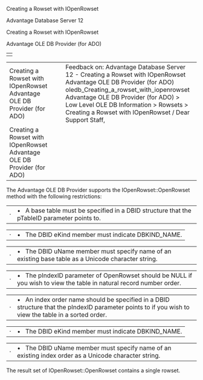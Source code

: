Creating a Rowset with IOpenRowset




Advantage Database Server 12  

Creating a Rowset with IOpenRowset

Advantage OLE DB Provider (for ADO)

|  |
| --- |
|  |

|  |  |  |  |  |
| --- | --- | --- | --- | --- |
| Creating a Rowset with IOpenRowset  Advantage OLE DB Provider (for ADO) |  |  | Feedback on: Advantage Database Server 12 - Creating a Rowset with IOpenRowset Advantage OLE DB Provider (for ADO) oledb\_Creating\_a\_rowset\_with\_iopenrowset Advantage OLE DB Provider (for ADO) > Low Level OLE DB Information > Rowsets > Creating a Rowset with IOpenRowset / Dear Support Staff, |  |
| Creating a Rowset with IOpenRowset  Advantage OLE DB Provider (for ADO) |  |  |  |  |

The Advantage OLE DB Provider supports the IOpenRowset::OpenRowset method with the following restrictions:

|  |  |
| --- | --- |
| · | •   A base table must be specified in a DBID structure that the pTableID parameter points to. |

|  |  |
| --- | --- |
| · | •   The DBID eKind member must indicate DBKIND\_NAME. |

|  |  |
| --- | --- |
| · | •   The DBID uName member must specify name of an existing base table as a Unicode character string. |

|  |  |
| --- | --- |
| · | •   The pIndexID parameter of OpenRowset should be NULL if you wish to view the table in natural record number order. |

|  |  |
| --- | --- |
| · | •   An index order name should be specified in a DBID structure that the pIndexID parameter points to if you wish to view the table in a sorted order. |

|  |  |
| --- | --- |
| · | •   The DBID eKind member must indicate DBKIND\_NAME. |

|  |  |
| --- | --- |
| · | •   The DBID uName member must specify name of an existing index order as a Unicode character string. |

The result set of IOpenRowset::OpenRowset contains a single rowset.
